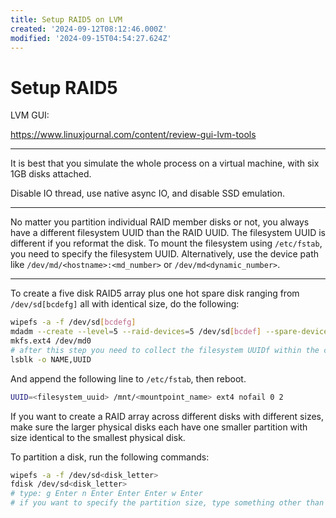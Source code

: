 ```yaml
---
title: Setup RAID5 on LVM
created: '2024-09-12T08:12:46.000Z'
modified: '2024-09-15T04:54:27.624Z'
---
```


# Setup RAID5

LVM GUI:

https://www.linuxjournal.com/content/review-gui-lvm-tools

---

It is best that you simulate the whole process on a virtual machine, with six 1GB disks attached.

Disable IO thread, use native async IO, and disable SSD emulation.

---

No matter you partition individual RAID member disks or not, you always have a different filesystem UUID than the RAID UUID. The filesystem UUID is different if you reformat the disk. To mount the filesystem using `/etc/fstab`, you need to specify the filesystem UUID. Alternatively, use the device path like `/dev/md/<hostname>:<md_number>` or `/dev/md<dynamic_number>`.

---

To create a five disk RAID5 array plus one hot spare disk ranging from `/dev/sd[bcdefg]` all with identical size, do the following:

```bash
wipefs -a -f /dev/sd[bcdefg]
mdadm --create --level=5 --raid-devices=5 /dev/sd[bcdef] --spare-devices=1 /dev/sdg
mkfs.ext4 /dev/md0
# after this step you need to collect the filesystem UUIDf within the command output, or from the output below
lsblk -o NAME,UUID
```

And append the following line to `/etc/fstab`, then reboot.

```bash
UUID=<filesystem_uuid> /mnt/<mountpoint_name> ext4 nofail 0 2
```

If you want to create a RAID array across different disks with different sizes, make sure the larger physical disks each have one smaller partition with size identical to the smallest physical disk.

To partition a disk, run the following commands:

```bash
wipefs -a -f /dev/sd<disk_letter>
fdisk /dev/sd<disk_letter>
# type: g Enter n Enter Enter Enter w Enter 
# if you want to specify the partition size, type something other than default after 'n'
```




